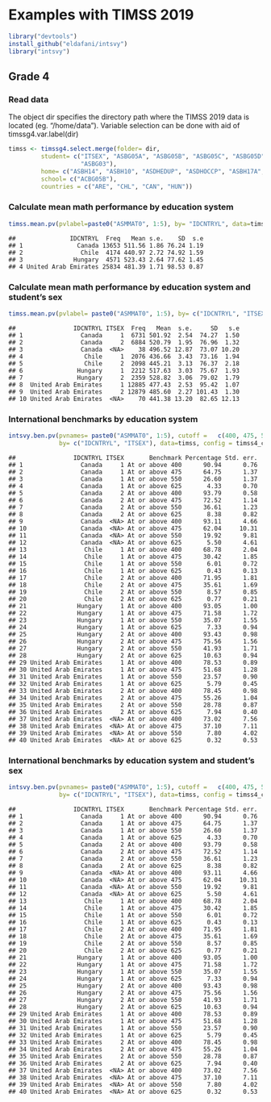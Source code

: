 Examples with TIMSS 2019
================

``` r
library("devtools")
install_github("eldafani/intsvy")
library("intsvy")
```

## Grade 4

### Read data

The object dir specifies the directory path where the TIMSS 2019 data is
located (eg. “/home/data”). Variable selection can be done with aid of
timssg4.var.label(dir)

``` r
timss <- timssg4.select.merge(folder= dir,
         student= c("ITSEX", "ASBG05A", "ASBG05B", "ASBG05C", "ASBG05D",
                    "ASBG03"), 
         home= c("ASBH14", "ASBH10", "ASDHEDUP", "ASDHOCCP", "ASBH17A", "ASBH17B"),
         school= c("ACBG05B"), 
         countries = c("ARE", "CHL", "CAN", "HUN"))
```

### Calculate mean math performance by education system

``` r
timss.mean.pv(pvlabel=paste0("ASMMAT0", 1:5), by= "IDCNTRYL", data=timss)
```

    ##               IDCNTRYL  Freq   Mean s.e.    SD  s.e
    ## 1               Canada 13653 511.56 1.86 76.24 1.19
    ## 2                Chile  4174 440.97 2.72 74.92 1.59
    ## 3              Hungary  4571 523.43 2.64 77.62 1.45
    ## 4 United Arab Emirates 25834 481.39 1.71 98.53 0.87

### Calculate mean math performance by education system and student’s sex

``` r
timss.mean.pv(pvlabel= paste0("ASMMAT0", 1:5), by= c("IDCNTRYL", "ITSEX"), data=timss)
```

    ##                IDCNTRYL ITSEX  Freq   Mean  s.e.     SD   s.e
    ## 1                Canada     1  6731 501.92  2.54  74.27  1.50
    ## 2                Canada     2  6884 520.79  1.95  76.96  1.32
    ## 3                Canada  <NA>    38 496.52 12.87  73.07 10.20
    ## 4                 Chile     1  2076 436.66  3.43  73.16  1.94
    ## 5                 Chile     2  2098 445.21  3.13  76.37  2.18
    ## 6               Hungary     1  2212 517.63  3.03  75.67  1.93
    ## 7               Hungary     2  2359 528.82  3.06  79.02  1.79
    ## 8  United Arab Emirates     1 12885 477.43  2.53  95.42  1.07
    ## 9  United Arab Emirates     2 12879 485.60  2.27 101.43  1.30
    ## 10 United Arab Emirates  <NA>    70 441.38 13.20  82.65 12.13

### International benchmarks by education system

``` r
intsvy.ben.pv(pvnames= paste0("ASMMAT0", 1:5), cutoff =   c(400, 475, 550, 625), 
              by= c("IDCNTRYL", "ITSEX"), data=timss, config = timss4_conf)
```

    ##                IDCNTRYL ITSEX       Benchmark Percentage Std. err.
    ## 1                Canada     1 At or above 400      90.94      0.76
    ## 2                Canada     1 At or above 475      64.75      1.37
    ## 3                Canada     1 At or above 550      26.60      1.37
    ## 4                Canada     1 At or above 625       4.33      0.70
    ## 5                Canada     2 At or above 400      93.79      0.58
    ## 6                Canada     2 At or above 475      72.52      1.14
    ## 7                Canada     2 At or above 550      36.61      1.23
    ## 8                Canada     2 At or above 625       8.38      0.82
    ## 9                Canada  <NA> At or above 400      93.11      4.66
    ## 10               Canada  <NA> At or above 475      62.04     10.31
    ## 11               Canada  <NA> At or above 550      19.92      9.81
    ## 12               Canada  <NA> At or above 625       5.50      4.61
    ## 13                Chile     1 At or above 400      68.78      2.04
    ## 14                Chile     1 At or above 475      30.42      1.85
    ## 15                Chile     1 At or above 550       6.01      0.72
    ## 16                Chile     1 At or above 625       0.43      0.13
    ## 17                Chile     2 At or above 400      71.95      1.81
    ## 18                Chile     2 At or above 475      35.61      1.69
    ## 19                Chile     2 At or above 550       8.57      0.85
    ## 20                Chile     2 At or above 625       0.77      0.21
    ## 21              Hungary     1 At or above 400      93.05      1.00
    ## 22              Hungary     1 At or above 475      71.58      1.72
    ## 23              Hungary     1 At or above 550      35.07      1.55
    ## 24              Hungary     1 At or above 625       7.33      0.94
    ## 25              Hungary     2 At or above 400      93.43      0.98
    ## 26              Hungary     2 At or above 475      75.56      1.56
    ## 27              Hungary     2 At or above 550      41.93      1.71
    ## 28              Hungary     2 At or above 625      10.63      0.94
    ## 29 United Arab Emirates     1 At or above 400      78.53      0.89
    ## 30 United Arab Emirates     1 At or above 475      51.68      1.28
    ## 31 United Arab Emirates     1 At or above 550      23.57      0.90
    ## 32 United Arab Emirates     1 At or above 625       5.79      0.45
    ## 33 United Arab Emirates     2 At or above 400      78.45      0.98
    ## 34 United Arab Emirates     2 At or above 475      55.26      1.04
    ## 35 United Arab Emirates     2 At or above 550      28.78      0.87
    ## 36 United Arab Emirates     2 At or above 625       7.94      0.40
    ## 37 United Arab Emirates  <NA> At or above 400      73.02      7.56
    ## 38 United Arab Emirates  <NA> At or above 475      37.10      7.11
    ## 39 United Arab Emirates  <NA> At or above 550       7.80      4.02
    ## 40 United Arab Emirates  <NA> At or above 625       0.32      0.53

### International benchmarks by education system and student’s sex

``` r
intsvy.ben.pv(pvnames= paste0("ASMMAT0", 1:5), cutoff =   c(400, 475, 550, 625), 
              by= c("IDCNTRYL", "ITSEX"), data=timss, config = timss4_conf)
```

    ##                IDCNTRYL ITSEX       Benchmark Percentage Std. err.
    ## 1                Canada     1 At or above 400      90.94      0.76
    ## 2                Canada     1 At or above 475      64.75      1.37
    ## 3                Canada     1 At or above 550      26.60      1.37
    ## 4                Canada     1 At or above 625       4.33      0.70
    ## 5                Canada     2 At or above 400      93.79      0.58
    ## 6                Canada     2 At or above 475      72.52      1.14
    ## 7                Canada     2 At or above 550      36.61      1.23
    ## 8                Canada     2 At or above 625       8.38      0.82
    ## 9                Canada  <NA> At or above 400      93.11      4.66
    ## 10               Canada  <NA> At or above 475      62.04     10.31
    ## 11               Canada  <NA> At or above 550      19.92      9.81
    ## 12               Canada  <NA> At or above 625       5.50      4.61
    ## 13                Chile     1 At or above 400      68.78      2.04
    ## 14                Chile     1 At or above 475      30.42      1.85
    ## 15                Chile     1 At or above 550       6.01      0.72
    ## 16                Chile     1 At or above 625       0.43      0.13
    ## 17                Chile     2 At or above 400      71.95      1.81
    ## 18                Chile     2 At or above 475      35.61      1.69
    ## 19                Chile     2 At or above 550       8.57      0.85
    ## 20                Chile     2 At or above 625       0.77      0.21
    ## 21              Hungary     1 At or above 400      93.05      1.00
    ## 22              Hungary     1 At or above 475      71.58      1.72
    ## 23              Hungary     1 At or above 550      35.07      1.55
    ## 24              Hungary     1 At or above 625       7.33      0.94
    ## 25              Hungary     2 At or above 400      93.43      0.98
    ## 26              Hungary     2 At or above 475      75.56      1.56
    ## 27              Hungary     2 At or above 550      41.93      1.71
    ## 28              Hungary     2 At or above 625      10.63      0.94
    ## 29 United Arab Emirates     1 At or above 400      78.53      0.89
    ## 30 United Arab Emirates     1 At or above 475      51.68      1.28
    ## 31 United Arab Emirates     1 At or above 550      23.57      0.90
    ## 32 United Arab Emirates     1 At or above 625       5.79      0.45
    ## 33 United Arab Emirates     2 At or above 400      78.45      0.98
    ## 34 United Arab Emirates     2 At or above 475      55.26      1.04
    ## 35 United Arab Emirates     2 At or above 550      28.78      0.87
    ## 36 United Arab Emirates     2 At or above 625       7.94      0.40
    ## 37 United Arab Emirates  <NA> At or above 400      73.02      7.56
    ## 38 United Arab Emirates  <NA> At or above 475      37.10      7.11
    ## 39 United Arab Emirates  <NA> At or above 550       7.80      4.02
    ## 40 United Arab Emirates  <NA> At or above 625       0.32      0.53

